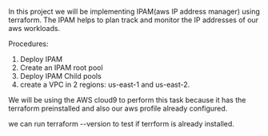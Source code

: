 In this project we will be implementing IPAM(aws IP address manager) using
terraform. The IPAM helps to plan track and monitor the IP addresses of our 
aws workloads.

Procedures:
1. Deploy IPAM
2. Create an IPAM root pool
3. Deploy IPAM Child pools
4. create a VPC in 2 regions: us-east-1 and us-east-2.


We will be using the AWS cloud9 to perform this task because it has the terraform
preinstalled and also our aws profile already configured.

we can run terraform --version to test if terrform is already installed.
